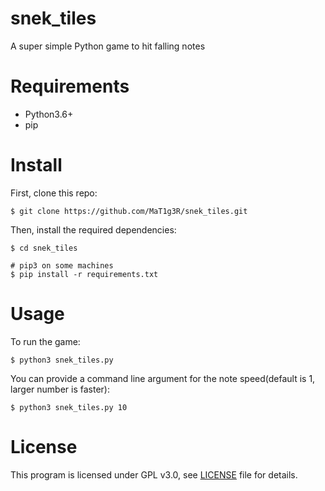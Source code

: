 # snek_tiles
A super simple Python game to hit falling notes

# Requirements
- Python3.6+
- pip

# Install
First, clone this repo:

``
$ git clone https://github.com/MaT1g3R/snek_tiles.git
``

Then, install the required dependencies:

```
$ cd snek_tiles

# pip3 on some machines
$ pip install -r requirements.txt
```

# Usage
To run the game:

``
$ python3 snek_tiles.py
``

You can provide a command line argument for the note speed(default is 1, larger number is faster):

``
$ python3 snek_tiles.py 10
``


# License
This program is licensed under GPL v3.0, see [LICENSE](https://github.com/MaT1g3R/snek_tiles/blob/master/LICENSE) file for details.
